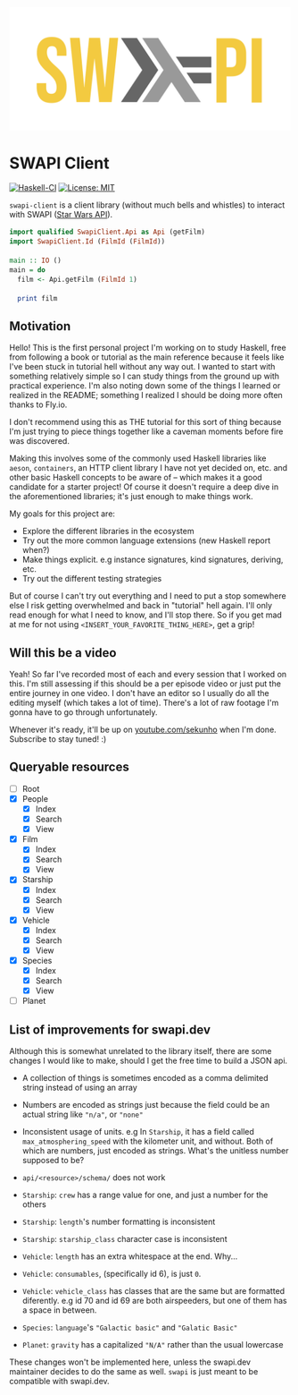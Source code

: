 <p align="center">
  <img src="swapi-haskell.svg" />
</p>

# SWAPI Client

[![Haskell-CI](https://github.com/sekunho/swapi/actions/workflows/haskell-ci.yml/badge.svg?branch=main)](https://github.com/sekunho/swapi/actions/workflows/haskell-ci.yml)
[![License: MIT](https://img.shields.io/badge/license-BSD--3--Clause-yellow)](https://opensource.org/licenses/BSD-3-Clause)

`swapi-client` is a client library (without much bells and whistles) to interact
with SWAPI ([Star Wars API](https://swapi.dev)).

``` haskell
import qualified SwapiClient.Api as Api (getFilm)
import SwapiClient.Id (FilmId (FilmId))

main :: IO ()
main = do
  film <- Api.getFilm (FilmId 1)

  print film
```

## Motivation

Hello! This is the first personal project I'm working on to study Haskell, free
from following a book or tutorial as the main reference because it feels like
I've been stuck in tutorial hell without any way out.  I wanted to start with
something relatively simple so I can study things from the ground up with practical
experience. I'm also noting down some of the things I learned or realized in the
README; something I realized I should be doing more often thanks to Fly.io.

I don't recommend using this as THE tutorial for this sort of thing because I'm
just trying to piece things together like a caveman moments before fire was
discovered.

Making this involves some of the commonly used Haskell libraries like `aeson`,
`containers`, an HTTP client library I have not yet decided on, etc. and other
basic Haskell concepts to be aware of – which makes it a good candidate for a
starter project! Of course it doesn't require a deep dive in the aforementioned
libraries; it's just enough to make things work.

My goals for this project are:

- Explore the different libraries in the ecosystem
- Try out the more common language extensions (new Haskell report when?)
- Make things explicit. e.g instance signatures, kind signatures, deriving, etc.
- Try out the different testing strategies

But of course I can't try out everything and I need to put a stop somewhere else
I risk getting overwhelmed and back in "tutorial" hell again. I'll only read
enough for what I need to know, and I'll stop there. So if you get mad at me
for not using `<INSERT_YOUR_FAVORITE_THING_HERE>`, get a grip!

## Will this be a video

Yeah! So far I've recorded most of each and every session that I worked on this.
I'm still assessing if this should be a per episode video or just put the entire
journey in one video. I don't have an editor so I usually do all the editing
myself (which takes a lot of time). There's a lot of raw footage I'm gonna have
to go through unfortunately.

Whenever it's ready, it'll  be up on
[youtube.com/sekunho](https://www.youtube.com/sekunho/)
when I'm done. Subscribe to stay tuned! :)

## Queryable resources

- [ ] Root
- [x] People
  - [x] Index
  - [x] Search
  - [x] View
- [x] Film
  - [x] Index
  - [x] Search
  - [x] View
- [x] Starship
  - [x] Index
  - [x] Search
  - [x] View
- [x] Vehicle
  - [x] Index
  - [x] Search
  - [x] View
- [x] Species
  - [x] Index
  - [x] Search
  - [x] View
- [ ] Planet

## List of improvements for swapi.dev

Although this is somewhat unrelated to the library itself, there are some changes
I would like to make, should I get the free time to build a JSON api.

- A collection of things is sometimes encoded as a comma delimited string instead
of using an array

- Numbers are encoded as strings just because the field could be an actual string
like `"n/a"`, or `"none"`

- Inconsistent usage of units. e.g In `Starship`, it has a field called
`max_atmosphering_speed` with the kilometer unit, and without. Both of which are
numbers, just encoded as strings. What's the unitless number supposed to be?

- `api/<resource>/schema/` does not work

- `Starship`: `crew` has a range value for one, and just a number for the others

- `Starship`: `length`'s number formatting is inconsistent

- `Starship`: `starship_class` character case is inconsistent

- `Vehicle`: `length` has an extra whitespace at the end. Why...

- `Vehicle`: `consumables`, (specifically id 6), is just `0`.

- `Vehicle`: `vehicle_class` has classes that are the same but are formatted
  diferently. e.g id 70 and id 69 are both airspeeders, but one of them has a
  space in between.

- `Species`: `language`'s `"Galactic basic"` and `"Galatic Basic"`

- `Planet`: `gravity` has a capitalized `"N/A"` rather than the usual lowercase

These changes won't be implemented here, unless the swapi.dev maintainer decides
to do the same as well. `swapi` is just meant to be compatible with swapi.dev.
